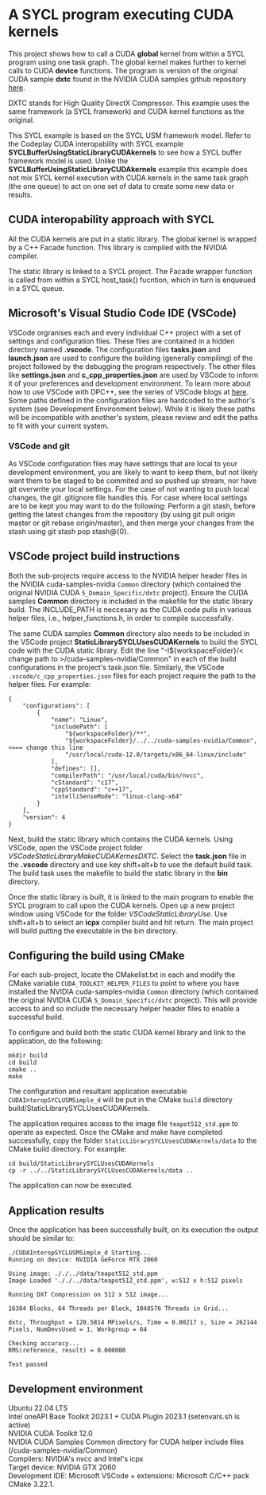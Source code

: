 # A SYCL program executing CUDA kernels

This project shows how to call a CUDA __global__ kernel from within a SYCL program using one task graph. The global kernel makes further to kernel calls to CUDA __device__ functions. The program is version of the original CUDA sample **dxtc** found in the NVIDIA CUDA samples github repository [here](https://github.com/NVIDIA/cuda-samples/tree/master/Samples/5_Domain_Specific/dxtc).

DXTC stands for High Quality DirectX Compressor. This example uses the same framework (a SYCL framework) and CUDA kernel functions as the original.

This SYCL example is based on the SYCL USM framework model. Refer to the Codeplay CUDA interopability with SYCL example **SYCLBufferUsingStaticLibraryCUDAkernels** to see how a SYCL buffer framework model is used. Unlike the **SYCLBufferUsingStaticLibraryCUDAkernels** example this example does not mix SYCL kernel execution with CUDA kernels in the same task graph (the one queue) to act on one set of data to create some new data or results.

## CUDA interopability approach with SYCL
All the CUDA kernels are put in a static library. The global kernel is wrapped by a C++ Facade function. This library is compiled with the NVIDIA compiler.

The static library is linked to a SYCL project. The Facade wrapper function is called from within a SYCL host_task() fucntion, which in turn is enqueued in a SYCL queue.

## Microsoft's Visual Studio Code IDE (VSCode)
VSCode orgranises each and every individual C++ project with a set of settings and configuration files. These files are contained in a hidden directory named **.vscode**. The configuration files **tasks.json** and **launch.json** are used to configure the building (generally compiling) of the project followed by the debugging the program respectively. The other files like **settings.json** and **c_cpp_properties.json** are used by VSCode to inform it of your preferences and development environment. To learn more about how to use VSCode with DPC++, see the series of VSCode blogs at [here](https://codeplay.com/portal/blogs/2023/03/01/setting-up-c-development-with-visual-studio-code-on-ubuntu). Some paths defined in the configuration files are hardcoded to the author's system (see Development Environment below). While it is likely these paths will be incompatible with another's system, please review and edit the paths to fit with your current system.

### VSCode and git
As VSCode configuration files may have settings that are local to your development environment, you are likely to want to keep them, but not likely want them to be staged to be commited and so pushed up stream, nor have git overwrite your local settings.
For the case of not wanting to push local changes, the git .gitignore file handles this. For case where local settings are to be kept you may want to do the following: 
Perform a git stash, before getting the latest changes from the repository (by using git pull origin master or git rebase origin/master), and then merge your changes from the stash using git stash pop stash@{0}.

## VSCode project build instructions
Both the sub-projects require access to the NVIDIA helper header files in the NVIDIA cuda-samples-nvidia ```Common``` directory (which contained the original NVIDIA CUDA ```5_Domain_Specific/dxtc``` project). Ensure the CUDA samples **Common** directory is included in the makefile for the static library build. The INCLUDE_PATH is neccesary as the CUDA code pulls in various helper files, i.e., helper_functions.h, in order to compile successfully.

The same CUDA samples **Common** directory also needs to be included in the VSCode project **StaticLibrarySYCLUsesCUDAKernels** to build the SYCL code with the CUDA static library. Edit the line "-I${workspaceFolder}/< change path to >/cuda-samples-nvidia/Common" in each of the build configurations in the project's task.json file. Similarly, the VSCode ```.vscode/c_cpp_properties.json``` files for each project require the path to the helper files. For example:
```
{
    "configurations": [
        {
            "name": "Linux",
            "includePath": [
                "${workspaceFolder}/**",
                "${workspaceFolder}/../../cuda-samples-nvidia/Common",  <=== change this line
                "/usr/local/cuda-12.0/targets/x86_64-linux/include"
            ],
            "defines": [],
            "compilerPath": "/usr/local/cuda/bin/nvcc",
            "cStandard": "c17",
            "cppStandard": "c++17",
            "intelliSenseMode": "linux-clang-x64"
        }
    ],
    "version": 4
}
```

Next, build the static library which contains the CUDA kernels. 
Using VSCode, open the VSCode project folder *VSCodeStaticLibraryMakeCUDAKernesDXTC*. Select the **task.json** file in the **.vscode** directory and use key shift+alt+b to use the default build task. The build task uses the makefile to build the static library in the **bin** directory.

Once the static library is built, it is linked to the main program to enable the SYCL program to call upon the CUDA kernels. Open up a new project window using VSCode for the folder *VSCodeStaticLibraryUse*. Use shift+alt+b to select an **icpx** compiler build and hit return. The main project will build putting the executable in the bin directory.

## Configuring the build using CMake

For each sub-project, locate the CMakelist.txt in each and modify the CMake variable ```CUDA_TOOLKIT_HELPER_FILES``` to point to where you have installed the NVIDIA cuda-samples-nvidia ```Common``` directory (which contained the original NVIDIA CUDA ```5_Domain_Specific/dxtc``` project). This will provide access to and so include the necessary helper header files to enable a successful build.

To configure and build both the static CUDA kernel library and link to the application, do the following:

```
mkdir build
cd build
cmake ..
make
```

The configuration and resultant application executable ```CUDAInteropSYCLUSMSimple_d``` will be put in the CMake ```build``` directory build/StaticLibrarySYCLUsesCUDAKernels.

The application requires access to the image file ```teapot512_std.ppm``` to operate as expected. Once the CMake and make have completed successfully, copy the folder ```StaticLibrarySYCLUsesCUDAKernels/data``` to the CMake build directory. For example:
```
cd build/StaticLibrarySYCLUsesCUDAKernels
cp -r ../../StaticLibrarySYCLUsesCUDAKernels/data ..
``` 
The application can now be executed.

## Application results
Once the application has been successfully built, on its execution the output should be similar to:
```
./CUDAInteropSYCLUSMSimple_d Starting...
Running on device: NVIDIA GeForce RTX 2060

Using image: ././../data/teapot512_std.ppm 
Image Loaded '././../data/teapot512_std.ppm', w:512 x h:512 pixels

Running DXT Compression on 512 x 512 image...

16384 Blocks, 64 Threads per Block, 1048576 Threads in Grid...

dxtc, Throughput = 120.5814 MPixels/s, Time = 0.00217 s, Size = 262144 Pixels, NumDevsUsed = 1, Workgroup = 64

Checking accuracy...
RMS(reference, result) = 0.000000

Test passed
```

## Development environment
Ubuntu 22.04 LTS \
Intel oneAPI Base Toolkit 2023.1 + CUDA Plugin 2023.1 (setenvars.sh is active) \
NVIDIA CUDA Toolkit 12.0 \
NVIDIA CUDA Samples Common directory for CUDA helper include files (/cuda-samples-nvidia/Common) \
Compilers: NVIDIA's nvcc and Intel's icpx \
Target device: NVIDIA GTX 2060 \
Development IDE: Microsoft VSCode + extensions: Microsoft C/C++ pack \
CMake 3.22.1.

